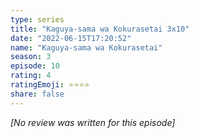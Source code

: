 ```yaml
---
type: series
title: "Kaguya-sama wa Kokurasetai 3x10"
date: "2022-06-15T17:20:52"
name: "Kaguya-sama wa Kokurasetai"
season: 3
episode: 10
rating: 4
ratingEmoji: ⭐️⭐️⭐️⭐️
share: false
---
```


_[No review was written for this episode]_
